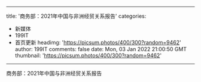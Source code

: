 
---
title: '商务部：2021年中国与非洲经贸关系报告'
categories: 
 - 新媒体
 - 199IT
 - 首页更新
headimg: 'https://picsum.photos/400/300?random=9462'
author: 199IT
comments: false
date: Mon, 03 Jan 2022 21:00:50 GMT
thumbnail: 'https://picsum.photos/400/300?random=9462'
---

<div>   
商务部：2021年中国与非洲经贸关系报告  
</div>
            